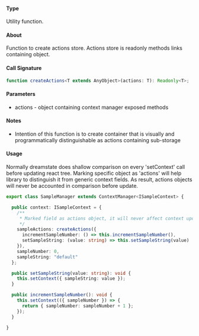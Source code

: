 #### Type
Utility function.

#### About
Function to create actions store.
Actions store is readonly methods links containing object.

#### Call Signature
```typescript
function createActions<T extends AnyObject>(actions: T): Readonly<T>;
```

#### Parameters
- actions - object containing context manager exposed methods

#### Notes
- Intention of this function is to create container that is visually and programmatically distinguishable as actions containing sub-storage

#### Usage
Normally dreamstate does shallow comparison on every 'setContext' call before updating react tree.
Marking specific object as 'actions' will help library to distinguish it from generic context fields. 
As result, actions objects will never be accounted in comparison before update.

```typescript
export class SampleManager extends ContextManager<ISampleContext> {

  public context: ISampleContext = {
    /**
     * Marked field as actions object, it will never affect context updates and always will remain same.
     */
    sampleActions: createActions({
      incrementSampleNumber: () => this.incrementSampleNumber(),
      setSampleString: (value: string) => this.setSampleString(value)
    }),
    sampleNumber: 0,
    sampleString: "default"
  };

  public setSampleString(value: string): void {
    this.setContext({ sampleString: value });
  }

  public incrementSampleNumber(): void {
    this.setContext(({ sampleNumber }) => {
      return { sampleNumber: sampleNumber + 1 };
    });
  }

}
```
